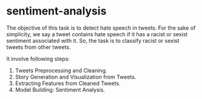 # sentiment-analysis

The objective of this task is to detect hate speech in tweets. For the sake of simplicity, we say a tweet contains hate speech if it has a racist or sexist sentiment associated with it. So, the task is to classify racist or sexist tweets from other tweets.

It involve following steps:
 1. Tweets Preprocessing and Cleaning.
 2. Story Generation and Visualization from Tweets.
 3. Extracting Features from Cleaned Tweets.
 4. Model Building: Sentiment Analysis.
 
 
